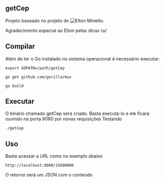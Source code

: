 ## getCep

Projeto baseado no projeto do ![Elton Minetto](https://github.com/eminetto/goCep).

Agradecimento especial ao Elton pelas dicas \o/

## Compilar

Além de ter o Go instalado no sistema operacional é necessário executar:

`export GOPATH=/path/getCep`

`go get github.com/gorilla/mux`

`go build`

## Executar

O binário chamado getCep será criado. Basta executá-lo e ele ficará ouvindo na porta 8080 por novas requisições
Testando

`./getCep`

## Uso

Basta acessar a URL como no exemplo abaixo

`http://localhost:8080/15600000`

O retorno será um JSON com o conteúdo 
